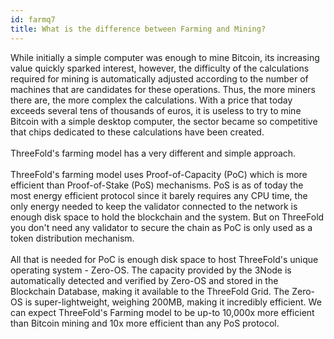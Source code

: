 ```yaml
---
id: farmq7
title: What is the difference between Farming and Mining?
---
```


While initially a simple computer was enough to mine Bitcoin, its increasing value quickly sparked interest, however, the difficulty of the calculations required for mining is automatically adjusted according to the number of machines that are candidates for these operations. Thus, the more miners there are, the more complex the calculations. With a price that today exceeds several tens of thousands of euros, it is useless to try to mine Bitcoin with a simple desktop computer, the sector became so competitive that chips dedicated to these calculations have been created.
<br/>
<br/>
ThreeFold's farming model has a very different and simple approach.
<br/>
<br/>
ThreeFold's farming model uses Proof-of-Capacity (PoC) which is more efficient than Proof-of-Stake (PoS) mechanisms. PoS is as of today the most energy efficient protocol since it barely requires any CPU time, the only energy needed to keep the validator connected to the network is enough disk space to hold the blockchain and the system. But on ThreeFold you don't need any validator to secure the chain as PoC is only used as a token distribution mechanism.
<br/>
<br/>
All that is needed for PoC is enough disk space to host ThreeFold's unique operating system - Zero-OS. The capacity provided by the 3Node is automatically detected and verified by Zero-OS and stored in the Blockchain Database, making it available to the ThreeFold Grid. The Zero-OS is super-lightweight, weighing 200MB, making it incredibly efficient. We can expect ThreeFold's Farming model to be up-to 10,000x  more efficient than Bitcoin mining and 10x more efficient than any PoS protocol.
